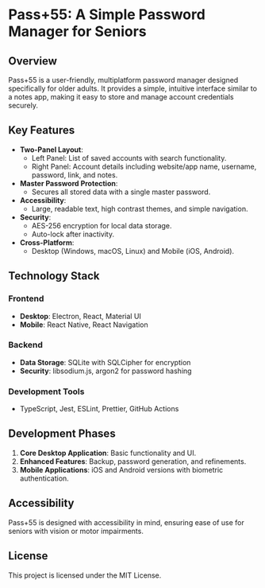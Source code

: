 # Pass+55: A Simple Password Manager for Seniors

## Overview
Pass+55 is a user-friendly, multiplatform password manager designed specifically for older adults. It provides a simple, intuitive interface similar to a notes app, making it easy to store and manage account credentials securely.

## Key Features
- **Two-Panel Layout**:
  - Left Panel: List of saved accounts with search functionality.
  - Right Panel: Account details including website/app name, username, password, link, and notes.
- **Master Password Protection**:
  - Secures all stored data with a single master password.
- **Accessibility**:
  - Large, readable text, high contrast themes, and simple navigation.
- **Security**:
  - AES-256 encryption for local data storage.
  - Auto-lock after inactivity.
- **Cross-Platform**:
  - Desktop (Windows, macOS, Linux) and Mobile (iOS, Android).

## Technology Stack
### Frontend
- **Desktop**: Electron, React, Material UI
- **Mobile**: React Native, React Navigation

### Backend
- **Data Storage**: SQLite with SQLCipher for encryption
- **Security**: libsodium.js, argon2 for password hashing

### Development Tools
- TypeScript, Jest, ESLint, Prettier, GitHub Actions

## Development Phases
1. **Core Desktop Application**: Basic functionality and UI.
2. **Enhanced Features**: Backup, password generation, and refinements.
3. **Mobile Applications**: iOS and Android versions with biometric authentication.

## Accessibility
Pass+55 is designed with accessibility in mind, ensuring ease of use for seniors with vision or motor impairments.

## License
This project is licensed under the MIT License.
